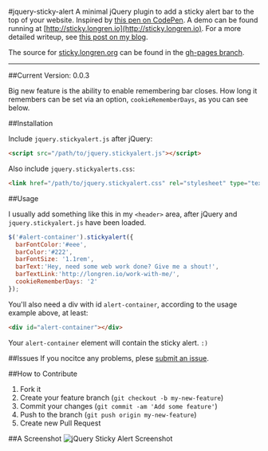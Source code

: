 #jquery-sticky-alert
A minimal jQuery plugin to add a sticky alert bar to the top of your website. Inspired by [this pen on CodePen](http://codepen.io/thommybrowne/details/katou). A demo can be found running at [http://sticky.longren.io](http://sticky.longren.io). For a more detailed writeup, see [this post on my blog](http://longren.io/sticky-alerts-a-new-tiny-jquery-plugin/).

The source for [sticky.longren.org](http://sticky.longren.io/) can be found in the [gh-pages branch](https://github.com/tlongren/jquery-sticky-alert/tree/gh-pages).

---

##Current Version: 0.0.3

Big new feature is the ability to enable remembering bar closes. How long it remembers can be set via an option, ```cookieRememberDays```, as you can see below.


##Installation

Include ```jquery.stickyalert.js``` after jQuery:

```html
<script src="/path/to/jquery.stickyalert.js"></script>
```

Also include ```jquery.stickyalerts.css```:

```html
<link href="/path/to/jquery.stickyalert.css" rel="stylesheet" type="text/css" />
```

##Usage

I usually add something like this in my ```<header>``` area, after jQuery and ```jquery.stickyalert.js``` have been loaded.
```javascript
$('#alert-container').stickyalert({
  barFontColor:'#eee',
  barColor:'#222',
  barFontSize: '1.1rem',
  barText:'Hey, need some web work done? Give me a shout!',
  barTextLink:'http://longren.io/work-with-me/',
  cookieRememberDays: '2'
});
```

You'll also need a div with id ```alert-container```, according to the usage example above, at least:
```html
<div id="alert-container"></div>
```

Your ```alert-container``` element will contain the sticky alert. ```:)```

##Issues
If you nocitce any problems, plese [submit an issue](https://github.com/tlongren/colors-anchor-theme/issues).

##How to Contribute
1. Fork it
2. Create your feature branch (`git checkout -b my-new-feature`)
3. Commit your changes (`git commit -am 'Add some feature'`)
4. Push to the branch (`git push origin my-new-feature`)
5. Create new Pull Request

##A Screenshot
![jQuery Sticky Alert Screenshot](https://raw.githubusercontent.com/tlongren/jquery-sticky-alert/master/screenshot.png "jQuery Sitcky Alert Screenshot")